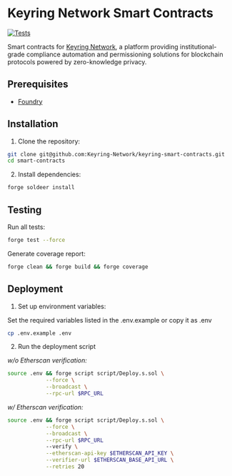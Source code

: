 # Keyring Network Smart Contracts

[![Tests](https://github.com/keyring-network/smart-contracts/actions/workflows/ci.yml/badge.svg)](https://github.com/keyring-network/smart-contracts/actions/workflows/test.yml)

Smart contracts for [Keyring Network](https://www.keyring.network/), a platform providing institutional-grade compliance automation and permissioning solutions for blockchain protocols powered by zero-knowledge privacy.

## Prerequisites

- [Foundry](https://book.getfoundry.sh/getting-started/installation)

## Installation

1. Clone the repository:

```bash
git clone git@github.com:Keyring-Network/keyring-smart-contracts.git
cd smart-contracts
```

2. Install dependencies:

```bash
forge soldeer install
```

## Testing

Run all tests:

```bash
forge test --force
```

Generate coverage report:

```bash
forge clean && forge build && forge coverage
```

## Deployment

1. Set up environment variables:

Set the required variables listed in the .env.example or copy it as .env

```bash
cp .env.example .env
```

2. Run the deployment script

_w/o Etherscan verification:_

```bash
source .env && forge script script/Deploy.s.sol \
            --force \
            --broadcast \
            --rpc-url $RPC_URL
```

_w/ Etherscan verification:_

```bash
source .env && forge script script/Deploy.s.sol \
            --force \
            --broadcast \
            --rpc-url $RPC_URL
            --verify \
            --etherscan-api-key $ETHERSCAN_API_KEY \
            --verifier-url $ETHERSCAN_BASE_API_URL \
            --retries 20
```
